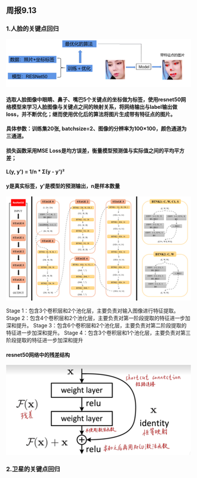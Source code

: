 ## 周报9.13
### 1.人脸的关键点回归
![流程图](images/9.13-1.png)
#### 选取人脸图像中眼睛、鼻子、嘴巴5个关键点的坐标做为标签，使用resnet50网络模型来学习人脸图像与关键点之间的映射关系，将网络输出与label输出做loss，并不断优化；继而使用优化后的算法将图片生成带有特征点的图片。
#### 具体参数：训练集20张, batchsize=2、图像的分辨率为100×100，颜色通道为三通道。
#### 损失函数采用MSE Loss是均方误差，衡量模型预测值与实际值之间的平均平方差；
#### L(y, y') = 1/n * Σ(y - y')²
#### y是真实标签，y'是模型的预测输出，n是样本数量
![流程图](images/9.13-2.png)

Stage 1：包含3个卷积层和2个池化层，主要负责对输入图像进行特征提取。
Stage 2：包含4个卷积层和2个池化层，主要负责对第一阶段提取的特征进一步加深和提升。
Stage 3：包含6个卷积层和2个池化层，主要负责对第二阶段提取的特征进一步加深和提升。
Stage 4：包含3个卷积层和1个池化层，主要负责对第三阶段提取的特征进一步加深和提升

#### resnet50网络中的残差结构
![流程图](images/9.13-3.png)

### 2.卫星的关键点回归
###
